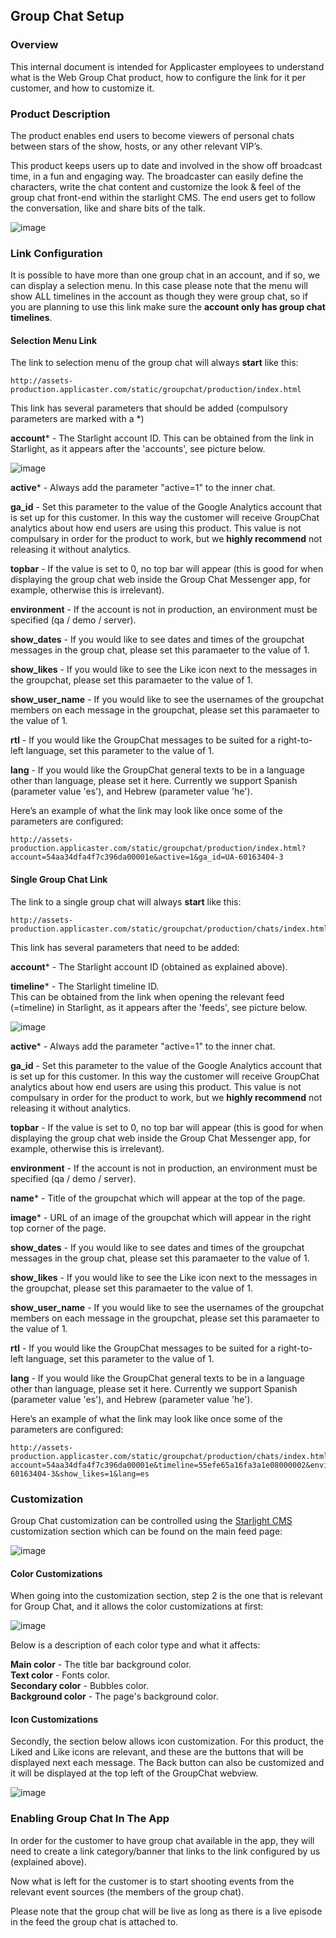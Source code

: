 ## Group Chat Setup

### Overview

This internal document is intended for Applicaster employees to understand what is the Web Group Chat product, how to configure the link for it per customer, and how to customize it.

### Product Description

The product enables end users to become viewers of personal chats between stars of the show, hosts, or any other relevant VIP’s. 

This product keeps users up to date and involved in the show off broadcast time, in a fun and engaging way. 
The broadcaster can easily define the characters, write the chat content and customize the look & feel of the group chat front-end within the starlight CMS. 
The end users get to follow the conversation, like and share bits of the talk. 

![image](./assets/group_chat_example.jpg)


### Link Configuration

It is possible to have more than one group chat in an account, and if so, we can display a selection menu.
In this case please note that the menu will show ALL timelines in the account as though they were group chat, so if you are planning to use this link make sure the **account only has group chat timelines**.

#### Selection Menu Link


The link to selection menu of the group chat will always **start** like this: 

    http://assets-production.applicaster.com/static/groupchat/production/index.html

This link has several parameters that should be added (compulsory parameters are marked with a *)

**account*** - The Starlight account ID. 
This can be obtained from the link in Starlight, as it appears after the 'accounts', see picture below.

![image](./assets/account_id.png)

**active*** - Always add the parameter "active=1" to the inner chat.

**ga_id** - Set this parameter to the value of the Google Analytics account that is set up for this customer. In this way the customer will receive GroupChat analytics about how end users are using this product. This value is not compulsary in order for the product to work, but we **highly recommend** not releasing it without analytics.

**topbar** - If the value is set to 0, no top bar will appear (this is good for when displaying the group chat web inside the Group Chat Messenger app, for example, otherwise this is irrelevant).
	
**environment** - If the account is not in production, an environment must be specified (qa / demo / server).

**show_dates** - If you would like to see dates and times of the groupchat messages in the group chat, please set this paramaeter to the value of 1.

**show_likes** - If you would like to see the Like icon next to the messages in the groupchat, please set this paramaeter to the value of 1.

**show_user_name** - If you would like to see the usernames of the groupchat members on each message in the groupchat, please set this paramaeter to the value of 1.

**rtl** - If you would like the GroupChat messages to be suited for a right-to-left language, set this parameter to the value of 1.

**lang** - If you would like the GroupChat general texts to be in a language other than language, please set it here. Currently we support Spanish (parameter value 'es'), and Hebrew (parameter value 'he').

Here’s an example of what the link may look like once some of the parameters are configured:

	http://assets-production.applicaster.com/static/groupchat/production/index.html?account=54aa34dfa4f7c396da00001e&active=1&ga_id=UA-60163404-3
 

	
#### Single Group Chat Link


The link to a single group chat will always **start** like this: 

    http://assets-production.applicaster.com/static/groupchat/production/chats/index.html

This link has several parameters that need to be added:

**account*** - The Starlight account ID (obtained as explained above).

**timeline*** - The Starlight timeline ID.  
This can be obtained from the link when opening the relevant feed (=timeline) in Starlight, as it appears after the 'feeds', see picture below.

![image](./assets/timeline_id.png)

**active*** - Always add the parameter "active=1" to the inner chat.

**ga_id** - Set this parameter to the value of the Google Analytics account that is set up for this customer. In this way the customer will receive GroupChat analytics about how end users are using this product. This value is not compulsary in order for the product to work, but we **highly recommend** not releasing it without analytics.

**topbar** - If the value is set to 0, no top bar will appear (this is good for when displaying the group chat web inside the Group Chat Messenger app, for example, otherwise this is irrelevant).

**environment** - If the account is not in production, an environment must be specified (qa / demo / server).

**name*** - Title of the groupchat which will appear at the top of the page.
  
**image*** - URL of an image of the groupchat which will appear in the right top corner of the page.  

**show_dates** - If you would like to see dates and times of the groupchat messages in the group chat, please set this paramaeter to the value of 1.

**show_likes** - If you would like to see the Like icon next to the messages in the groupchat, please set this paramaeter to the value of 1.

**show_user_name** - If you would like to see the usernames of the groupchat members on each message in the groupchat, please set this paramaeter to the value of 1.

**rtl** - If you would like the GroupChat messages to be suited for a right-to-left language, set this parameter to the value of 1.

**lang** - If you would like the GroupChat general texts to be in a language other than language, please set it here. Currently we support Spanish (parameter value 'es'), and Hebrew (parameter value 'he').


Here’s an example of what the link may look like once some of the parameters are configured:

	http://assets-production.applicaster.com/static/groupchat/production/chats/index.html?account=54aa34dfa4f7c396da00001e&timeline=55efe65a16fa3a1e08000002&environment=qa&name=groupchat&image=https://lh5.ggpht.com/sQWHRHcRxGCkAoGBflyTupVKc4oB8RIFZBdQFSe3JSCNcBqjqZhZdB2JLLCzVUfCAQ=h900&active=1&ga_id=UA-60163404-3&show_likes=1&lang=es
	
### Customization
Group Chat customization can be controlled using the [Starlight CMS](http://cms.applicaster.com) customization section which can be found on the main feed page:


![image](./assets/main_page.png)


#### Color Customizations
When going into the customization section, step 2 is the one that is relevant for Group Chat, and it allows the color customizations at first:

![image](./assets/customizations.png)

Below is a description of each color type and what it affects:

**Main color** - The title bar background color.   
**Text color** - Fonts color.   
**Secondary color** - Bubbles color.  
**Background color** - The page's background color.


#### Icon Customizations
Secondly, the section below allows icon customization.
For this product, the Liked and Like icons are relevant, and these are the buttons that will be displayed next each message.
The Back button can also be customized and it will be displayed at the top left of the GroupChat webview. 

![image](./assets/icons.png)

### Enabling Group Chat In The App

In order for the customer to have group chat available in the app, they will need to create a link category/banner that links to the link configured by us (explained above). 

Now what is left for the customer is to start shooting events from the relevant event sources (the members of the group chat). 

Please note that the group chat will be live as long as there is a live episode in the feed the group chat is attached to.
